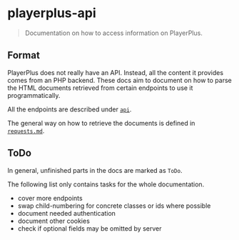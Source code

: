 # playerplus-api

> Documentation on how to access information on PlayerPlus.

## Format

PlayerPlus does not really have an API. Instead, all the content it provides comes from an PHP backend.
These docs aim to document on how to parse the HTML documents retrieved from certain endpoints to use it programmatically.

All the endpoints are described under [`api`](api).

The general way on how to retrieve the documents is defined in [`requests.md`](requests.md).

## ToDo

In general, unfinished parts in the docs are marked as `ToDo`.

The following list only contains tasks for the whole documentation.

 - cover more endpoints
 - swap child-numbering for concrete classes or ids where possible
 - document needed authentication
 - document other cookies
 - check if optional fields may be omitted by server
